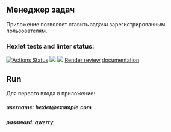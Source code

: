 <h2>Менеджер задач</h2>
Приложение позволяет ставить задачи зарегистрированным пользователям.



### Hexlet tests and linter status:
[![Actions Status](https://github.com/JavaQuaker/java-project-99/actions/workflows/hexlet-check.yml/badge.svg)](https://github.com/JavaQuaker/java-project-99/actions)
<a href="https://codeclimate.com/github/JavaQuaker/java-project-99/maintainability"><img src="https://api.codeclimate.com/v1/badges/9f5cd3acdaf5efef4d2f/maintainability" /></a>
<a href="https://codeclimate.com/github/JavaQuaker/java-project-99/test_coverage"><img src="https://api.codeclimate.com/v1/badges/9f5cd3acdaf5efef4d2f/test_coverage" /></a>
[Render review](https://java-project-99-xpyl.onrender.com)
[documentation](http://java-project-99-xpyl.onrender.com/swagger-ui/index.html)


<h2>Run</h2>
Для первого входа в приложение:
<p><h5>username: hexlet@example.com</h5></p3>
<p3><h5>password: qwerty</h5></p3>


